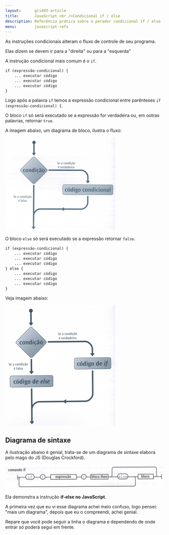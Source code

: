 ```yaml
---
layout:      grid93-article
title:       JavaScript <br />Condicional if / else
description: Referência prática sobre o perador condicional if / else - JavaScript
menu:        javascript-refs
---
```


As instruções condicionais alteram o fluxo de controle de seu programa.

Elas dizem se devem ir para a "direita" ou para a "esquerda"

A instrução condicional mais comum é o `if`.

    if (expressão-condicional) {
        ... executar código
        ... executar código
        ... executar código
    }

Logo após a palavra `if` temos a expressão condicional entre parênteses `if (expressão-condicional) {`.

O bloco `if` só será executado se a expressão for verdadeira ou, em outras palavras, retornar `true`.

A imagem abaixo, um diagrama de bloco, ilustra o fluxo:

![Imagem ilustrando o bloco if](fluxo-if.png "Imagem ilustrando o bloco if")

O bloco `else` só será executado se a expressão retornar `false`.

    if (expressão-condicional) {
        ... executar código
        ... executar código
        ... executar código
    } else {
        ... executar código
        ... executar código
        ... executar código
    }

Veja imagem abaixo:

![Imagem ilustrando o bloco if-else](fluxo-if-else.png "Imagem ilustrando o bloco if-else")



Diagrama de sintaxe
---

A ilustração abaixo é genial, trata-se de um diagrama de sintaxe elabora pelo mago do JS (Douglas Crockford).

![Diagrama da sintaxe do if](sintaxe-if.png "Diagrama da sintaxe do if")

Ela demonstra a instrução __if-else no JavaScript__.

A primeira vez que eu vi esse diagrama achei meio confuso, logo pensei: "mais um diagrama", depois que eu o compreendi,
achei genial.

Repare que você pode seguir a linha o diagrama e dependendo de onde entrar só poderá segui em frente.

